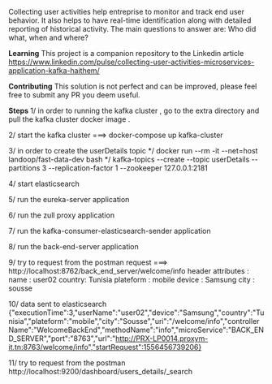 Collecting user activities help entreprise to monitor and track end user behavior.
It also helps to have real-time identification along with detailed reporting of historical activity.
The main questions to answer are: Who did what, when and where?

**Learning**
This project is a companion repository to the Linkedin article
https://www.linkedin.com/pulse/collecting-user-activities-microservices-application-kafka-haithem/

**Contributing**
This solution is not perfect and can be improved, please feel free to submit any PR you deem useful.

**Steps**
1/ in order to running the kafka cluster , go to the extra directory and pull the kafka cluster docker image .

2/ start the kafka cluster ===> docker-compose up kafka-cluster

3/ in order to create the userDetails topic 
   */ docker run --rm -it --net=host landoop/fast-data-dev bash
   */ kafka-topics --create --topic userDetails --partitions 3 --replication-factor 1 --zookeeper 127.0.0.1:2181
   
4/ start elasticsearch

5/ run the eureka-server application

6/ run the zull proxy application

7/ run the kafka-consumer-elasticsearch-sender application

8/ run the back-end-server application

9/ try to request from the postman 
        request ===> http://localhost:8762/back_end_server/welcome/info
        header attributes :
                    name : user02 
                    country: Tunisia 
                    plateform : mobile
                    device : Samsung 
                    city : sousse
              
10/ data sent to elasticsearch
        {"executionTime":3,"userName":"user02","device":"Samsung","country":"Tunisia","plateform":"mobile","city":"Sousse","uri":"/welcome/info","controllerName":"WelcomeBackEnd","methodName":"info","microService":"BACK_END_SERVER","port":"8763","url":"http://PRX-LP0014.proxym-it.tn:8763/welcome/info","startRequest":1556456739206}

11/ try to request from the postman
        http://localhost:9200/dashboard/users_details/_search